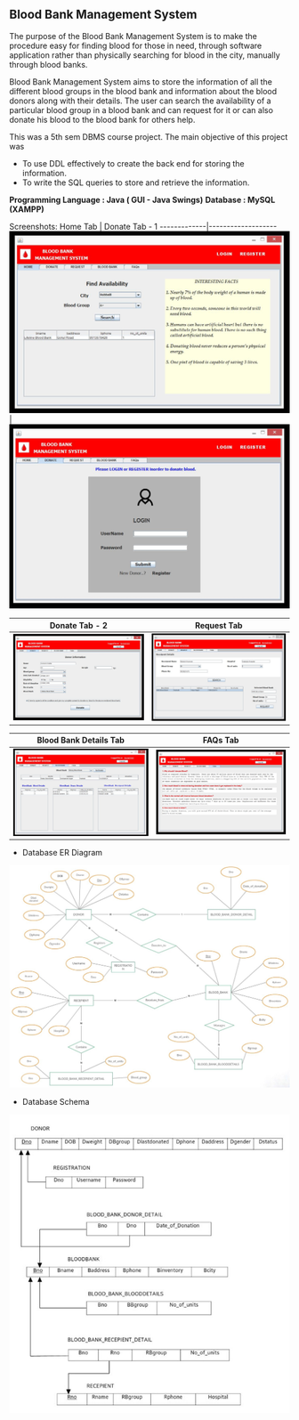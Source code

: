 ## Blood Bank Management System
The purpose of the Blood Bank Management System is to make the procedure easy for finding blood for those in need, through software application rather than physically searching for blood in the city, manually through blood banks.

Blood Bank Management System aims to store the information of all the different blood groups in the blood bank and information about the blood donors along with their details. The user can search the availability of a particular blood group in a blood bank and can request for it or can also donate his blood to the blood bank for others help. 

 This was a 5th sem DBMS course project. The main objective of this project was  
 * To use DDL effectively to create the back end for storing the information.
 * To write the SQL queries to store and retrieve the information.

**Programming Language : Java ( GUI - Java Swings)**
**Database : MySQL (XAMPP)**

Screenshots:
Home Tab | Donate Tab - 1
-------------|-------------------
[![Home Tab](https://github.com/suraj13mj/Blood-Bank-Inventory-Management/blob/master/Image/Home_TAB.JPG?raw=true)](https://github.com/suraj13mj/Blood-Bank-Inventory-Management/blob/master/Image/Home_TAB.JPG?raw=true) | [![Donate Tab-1](https://github.com/suraj13mj/Blood-Bank-Inventory-Management/blob/master/Image/DonateTAB-1.JPG?raw=true)](https://github.com/suraj13mj/Blood-Bank-Inventory-Management/blob/master/Image/DonateTAB-1.JPG?raw=true)

Donate Tab - 2 | Request Tab
-------------|-------------------  
[![Donate Tab-2](https://github.com/suraj13mj/Blood-Bank-Inventory-Management/blob/master/Image/DonateTAB-2.JPG?raw=true)](https://github.com/suraj13mj/Blood-Bank-Inventory-Management/blob/master/Image/DonateTAB-2.JPG?raw=true) | [![Request Tab](https://github.com/suraj13mj/Blood-Bank-Inventory-Management/blob/master/Image/Request-TAB.JPG?raw=true)](https://github.com/suraj13mj/Blood-Bank-Inventory-Management/blob/master/Image/Request-TAB.JPG?raw=true)

Blood Bank Details Tab | FAQs Tab
-------------|-------------------  
[![BloodBank Details Tab](https://github.com/suraj13mj/Blood-Bank-Inventory-Management/blob/master/Image/BloodBankTAB.JPG?raw=true)](https://github.com/suraj13mj/Blood-Bank-Inventory-Management/blob/master/Image/BloodBankTAB.JPG?raw=true) | [![FAQ Tab](https://github.com/suraj13mj/Blood-Bank-Inventory-Management/blob/master/Image/FaqTAB.JPG?raw=true)](https://github.com/suraj13mj/Blood-Bank-Inventory-Management/blob/master/Image/FaqTAB.JPG?raw=true)

* Database ER Diagram

![ER Diagram](https://github.com/suraj13mj/Blood-Bank-Inventory-Management/blob/master/Image/ER%20Diagram.jpg?raw=true)

* Database Schema

![Schema Diagram](https://github.com/suraj13mj/Blood-Bank-Inventory-Management/blob/master/Image/Schema%20Diagram.jpg?raw=true)
